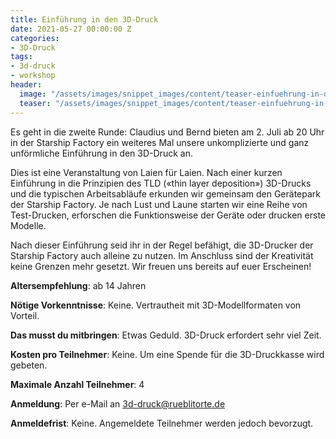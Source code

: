 ```yaml
---
title: Einführung in den 3D-Druck
date: 2021-05-27 00:00:00 Z
categories:
- 3D-Druck
tags:
- 3d-druck
- workshop
header:
  image: "/assets/images/snippet_images/content/teaser-einfuehrung-in-den-3d-druck.jpg"
  teaser: "/assets/images/snippet_images/content/teaser-einfuehrung-in-den-3d-druck.jpg"
---
```


Es geht in die zweite Runde: Claudius und Bernd bieten am 2. Juli ab 20 Uhr in der Starship Factory ein weiteres Mal unsere unkomplizierte und ganz unförmliche Einführung in den 3D-Druck an.

Dies ist eine Veranstaltung von Laien für Laien. Nach einer kurzen Einführung in die Prinzipien des TLD («thin layer deposition») 3D-Drucks und die typischen Arbeitsabläufe erkunden wir gemeinsam den Gerätepark der Starship Factory. Je nach Lust und Laune starten wir eine Reihe von Test-Drucken, erforschen die Funktionsweise der Geräte oder drucken erste Modelle. 

Nach dieser Einführung seid ihr in der Regel befähigt, die 3D-Drucker der Starship Factory auch alleine zu nutzen. Im Anschluss sind der Kreativität keine Grenzen mehr gesetzt. Wir freuen uns bereits auf euer Erscheinen!

**Altersempfehlung**: ab 14 Jahren

**Nötige Vorkenntnisse**: Keine. Vertrautheit mit 3D-Modellformaten von Vorteil.

**Das musst du mitbringen**: Etwas Geduld. 3D-Druck erfordert sehr viel Zeit.

**Kosten pro Teilnehmer**: Keine. Um eine Spende für die 3D-Druckkasse wird gebeten.

**Maximale Anzahl Teilnehmer**: 4

**Anmeldung**: Per e-Mail an 3d-druck@rueblitorte.de

**Anmeldefrist**: Keine. Angemeldete Teilnehmer werden jedoch bevorzugt.
